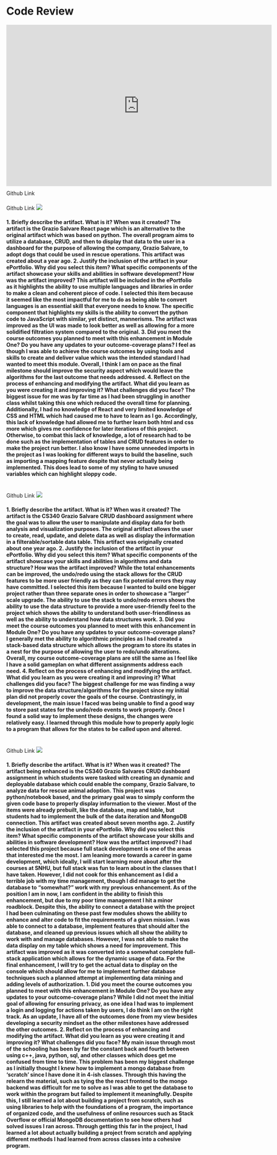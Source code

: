 <div>
        <h1>Code Review</h1>
        <iframe width="700" height="425" src="https://www.youtube.com/embed/Fy_drKCJWU4?si=r0HRbUd_x-LhSVq2" 
                title="YouTube video player" frameborder="0" 
                allow="accelerometer; autoplay; clipboard-write; encrypted-media; gyroscope; picture-in-picture; web-share" 
                referrerpolicy="strict-origin-when-cross-origin" allowfullscreen>
        </iframe>
</div>
<div style="padding-top: 10px;>
<div>
        <h1>Original Aritfact</h1>
        <h4>All enhancements are based on this artifact</h4>
        <a href="https://github.com/averylr25/averylr25.github.io/blob/main/Original-CS340-Artifact-Regier.zip">Github Link</a>
</div>
<div style="padding-top: 20px;>
        <h1>Enhancement 1:</h1>
        <h3>Software Design and Engineering</h3>
        <a href="https://github.com/averylr25/averylr25.github.io/blob/main/CS499-Enhancement1.zip">Github Link</a>
        <img src="images/enh1.png"></img>
        <h4>
                1.	Briefly describe the artifact. What is it? When was it created?
                The artifact is the Grazio Salvare React page which is an alternative to the original artifact which was based on python. The overall program aims to utilize a database, CRUD, and then to display that data to the user in a dashboard for the purpose of allowing the company, Grazio Salvare, to adopt dogs that could be used in rescue operations. This artifact was created about a year ago.
                2.	Justify the inclusion of the artifact in your ePortfolio. Why did you select this item? What specific components of the artifact showcase your skills and abilities in software development? How was the artifact improved?
                        This artifact will be included in the ePortfolio as it highlights the ability to use multiple languages and libraries in order to make a clean and coherent piece of code. I selected this item because it seemed like the most impactful for me to do as being able to convert languages is an essential skill that everyone needs to know. The specific component that highlights my skills is the ability to convert the python code to JavaScript with similar, yet distinct, mannerisms. The artifact was improved as the UI was made to look better as well as allowing for a more solidified filtration system compared to the original.
                3.	Did you meet the course outcomes you planned to meet with this enhancement in Module One? Do you have any updates to your outcome-coverage plans?
                        I feel as though I was able to achieve the course outcomes by using tools and skills to create and deliver value which was the intended standard I had wanted to meet this module. Overall, I think I am on pace as the final milestone should improve the security aspect which would leave the algorithms for the last outcome that needs addressed.
                4.	Reflect on the process of enhancing and modifying the artifact. What did you learn as you were creating it and improving it? What challenges did you face?
                The biggest issue for me was by far time as I had been struggling in another class whilst taking this one which reduced the overall time for planning. Additionally, I had no knowledge of React and very limited knowledge of CSS and HTML which had caused me to have to learn as I go. Accordingly, this lack of knowledge had allowed me to further learn both html and css more which gives me confidence for later iterations of this project. Otherwise, to combat this lack of knowledge, a lot of research had to be done such as the implementation of tables and CRUD features in order to make the project run better. I also know I have some unneeded imports in the project as I was looking for different ways to build the baseline, such as importing a mapping feature despite that never actually being implemented. This does lead to some of my styling to have unused variables which can highlight sloppy code.
        </h4>
</div>
<div style="padding-top: 20px;>
        <h1>Enhancement 2:</h1>
        <h3>Algorithms and Data Structures</h3>
        <a href="https://github.com/averylr25/averylr25.github.io/blob/main/CS499-Enhancement2.zip">Github Link</a>
        <img src="images/enh2.png"></img>
        <h4>
                1.	Briefly describe the artifact. What is it? When was it created?
                The artifact is the CS340 Grazio Salvare CRUD dashboard assignment where the goal was to allow the user to manipulate and display data for both analysis and visualization purposes. The original artifact allows the user to create, read, update, and delete data as well as display the information in a filterable/sortable data table. This artifact was originally created about one year ago.
                2.	Justify the inclusion of the artifact in your ePortfolio. Why did you select this item? What specific components of the artifact showcase your skills and abilities in algorithms and data structure? How was the artifact improved?
                While the total enhancements can be improved, the undo/redo using the stack allows for the CRUD features to be more user friendly as they can fix potential errors they may have committed. I selected this item because I wanted to build one bigger project rather than three separate ones in order to showcase a “larger” scale upgrade. The ability to use the stack to undo/redo errors shows the ability to use the data structure to provide a more user-friendly feel to the project which shows the ability to understand both user-friendliness as well as the ability to understand how data structures work. 
                3.	Did you meet the course outcomes you planned to meet with this enhancement in Module One? Do you have any updates to your outcome-coverage plans?
                I generally met the ability to algorithmic principles as I had created a stack-based data structure which allows the program to store its states in a nest for the purpose of allowing the user to redo/undo alterations. Overall, my course outcome-coverage plans are still the same as I feel like I have a solid gameplan on what different assignments address each need.
                4.	Reflect on the process of enhancing and modifying the artifact. What did you learn as you were creating it and improving it? What challenges did you face?
                The biggest challenge for me was finding a way to improve the data structure/algorithms for the project since my initial plan did not properly cover the goals of the course. Contrastingly, in development, the main issue I faced was being unable to find a good way to store past states for the undo/redo events to work properly. Once I found a solid way to implement these designs, the changes were relatively easy. I learned through this module how to properly apply logic to a program that allows for the states to be called upon and altered.
        </h4>
</div>
<div style="padding-top: 20px;>
        <h1>Enhancement 3:</h1>
        <h3>Databases</h3>
        <a href="https://github.com/averylr25/averylr25.github.io/blob/main/CS499-Enhancement1.zip">Github Link</a>
        <img src="images/enh1.png"></img>
        <h4>
                1.	Briefly describe the artifact. What is it? When was it created?
                The artifact being enhanced is the CS340 Grazio Salvares CRUD dashboard assignment in which students were tasked with creating an dynamic and deployable database which could enable the company, Grazio Salvare, to analyze data for rescue animal adoption. This project was python/notebook based, and the primary goal was to simply conform the given code base to properly display information to the viewer. Most of the items were already prebuilt, like the database, map and table, but students had to implement the bulk of the data iteration and MongoDB connection. This artifact was created about seven months ago.
                2.	Justify the inclusion of the artifact in your ePortfolio. Why did you select this item? What specific components of the artifact showcase your skills and abilities in software development? How was the artifact improved?
                I had selected this project because full stack development is one of the areas that interested me the most. I am leaning more towards a career in game development, which ideally, I will start learning more about after the courses at SNHU, but full stack was fun to learn about in the classes that I have taken. However, I did not cook for this enhancement as I did a terrible job with my time management, though I did manage to get the database to “somewhat?” work with my previous enhancement. As of the position I am in now, I am confident in the ability to finish this enhancement, but due to my poor time management I hit a minor roadblock. Despite this, the ability to connect a database with the project I had been culminating on these past few modules shows the ability to enhance and alter code to fit the requirements of a given mission. I was able to connect to a database, implement features that should alter the database, and cleaned up previous issues which all show the ability to work with and manage databases. However, I was not able to make the data display on my table which shows a need for improvement. This artifact was improved as it was converted into a somewhat complete full-stack application which allows for the dynamic usage of data. For the final enhancement, I will try to get the actual data to display on the console which should allow for me to implement further database techniques such a planned attempt at implementing data mining and adding levels of authorization.
                1.	Did you meet the course outcomes you planned to meet with this enhancement in Module One? Do you have any updates to your outcome-coverage plans?
                While I did not meet the initial goal of allowing for ensuring privacy, as one idea I had was to implement a login and logging for actions taken by users, I do think I am on the right track. As an update, I have all of the outcomes done from my view besides developing a security mindset as the other milestones have addressed the other outcomes.
                2.	Reflect on the process of enhancing and modifying the artifact. What did you learn as you were creating it and improving it? What challenges did you face?
                My main issue through most of the schooling has been by far the constant back and fourth between using c++, java, python, sql, and other classes which does get me confused from time to time. This problem has been my biggest challenge as I initially thought I knew how to implement a mongo database from ‘scratch’ since I have done it in 4-ish classes. Through this having the relearn the material, such as tying the the react frontend to the mongo backend was difficult for me to solve as I was able to get the database to work within the program but failed to implement it meaningfully. Despite this, I still learned a lot about building a project from scratch, such as using libraries to help with the foundations of a program, the importance of organized code, and the usefulness of online resources such as Stack Overflow or official MongoDB documentation to see how others had solved issues I ran across. Through getting this far in the project, I had learned a lot about actually building a project from scratch and applying different methods I had learned from across classes into a cohesive program.
        </h4>
</div>

